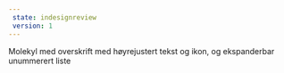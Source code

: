 ```yaml
---
 state: indesignreview
 version: 1
---
```

Molekyl med overskrift med høyrejustert tekst og ikon, og ekspanderbar unummerert liste